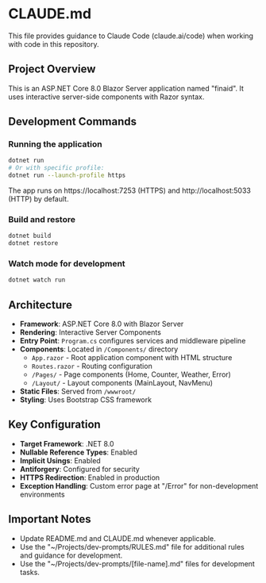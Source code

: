 # CLAUDE.md

This file provides guidance to Claude Code (claude.ai/code) when working with code in this repository.

## Project Overview

This is an ASP.NET Core 8.0 Blazor Server application named "finaid". It uses interactive server-side components with Razor syntax.

## Development Commands

### Running the application
```bash
dotnet run
# Or with specific profile:
dotnet run --launch-profile https
```
The app runs on https://localhost:7253 (HTTPS) and http://localhost:5033 (HTTP) by default.

### Build and restore
```bash
dotnet build
dotnet restore
```

### Watch mode for development
```bash
dotnet watch run
```

## Architecture

- **Framework**: ASP.NET Core 8.0 with Blazor Server
- **Rendering**: Interactive Server Components
- **Entry Point**: `Program.cs` configures services and middleware pipeline
- **Components**: Located in `/Components/` directory
  - `App.razor` - Root application component with HTML structure
  - `Routes.razor` - Routing configuration
  - `/Pages/` - Page components (Home, Counter, Weather, Error)
  - `/Layout/` - Layout components (MainLayout, NavMenu)
- **Static Files**: Served from `/wwwroot/`
- **Styling**: Uses Bootstrap CSS framework

## Key Configuration

- **Target Framework**: .NET 8.0
- **Nullable Reference Types**: Enabled
- **Implicit Usings**: Enabled
- **Antiforgery**: Configured for security
- **HTTPS Redirection**: Enabled in production
- **Exception Handling**: Custom error page at "/Error" for non-development environments

## Important Notes
- Update README.md and CLAUDE.md whenever applicable.
- Use the "~/Projects/dev-prompts/RULES.md" file for additional rules and
guidance for development.
- Use the "~/Projects/dev-prompts/[file-name].md" files for development tasks.
